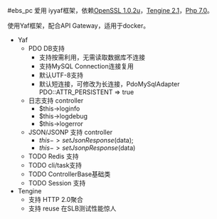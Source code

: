 #ebs_pc
爱用 iyyaf框架，依赖[OpenSSL 1.0.2u](<http://www.openssl.org>)，[Tengine  2.1](<http://www.tegnine.org>)，[Php 7.0](<http://www.php.net>)。

使用Yaf框架，配合API Gateway，适用于docker。


- Yaf
  - PDO DB支持
  	- 支持按需利用，无需读取数据库不连接
	- 支持MySQL Connection连接复用
	- 默认UTF-8支持
	- 默认短连接，可修改为长连接，PdoMySqlAdapter PDO::ATTR_PERSISTENT => true
  - 日志支持 controller
  	- $this->loginfo
	- $this->logdebug
	- $this->logerror
  - JSON/JSONP 支持 controller
  	- $this->setJsonResponse($data);
	- $this->setJsonpResponse($data)
  - TODO Redis 支持
  - TODO cli/task支持
  - TODO ControllerBase基础类
  - TODO Session 支持
- Tengine
  - 支持 HTTP 2.0聚合
  - 支持 reuse 在SLB测试性能惊人

